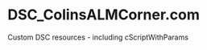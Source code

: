 DSC_ColinsALMCorner.com
=======================

Custom DSC resources - including cScriptWithParams
